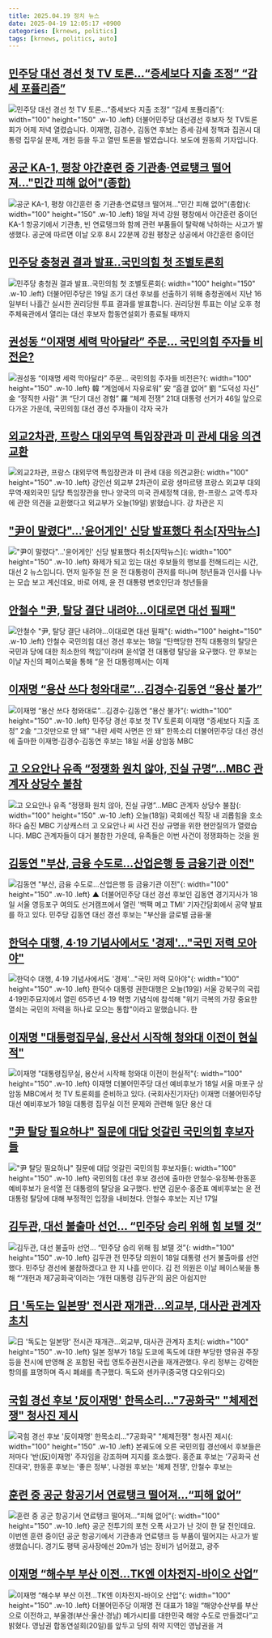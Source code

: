 ```yaml
---
title: 2025.04.19 정치 뉴스
date: 2025-04-19 12:05:17 +0900
categories: [krnews, politics]
tags: [krnews, politics, auto]
---
```

## [민주당 대선 경선 첫 TV 토론…“증세보다 지출 조정” “감세 포퓰리즘”](https://n.news.naver.com/mnews/article/056/0011935112)

![민주당 대선 경선 첫 TV 토론…“증세보다 지출 조정” “감세 포퓰리즘”](https://mimgnews.pstatic.net/image/origin/056/2025/04/19/11935112.jpg?type=nf220_150){: width="100" height="150" .w-10 .left}
더불어민주당 대선경선 후보자 첫 TV토론회가 어제 저녁 열렸습니다. 이재명, 김경수, 김동연 후보는 증세·감세 정책과 집권시 대통령 집무실 문제, 개헌 등을 두고 열띤 토론을 벌였습니다. 보도에 원동희 기자입니다.

## [공군 KA-1, 평창 야간훈련 중 기관총·연료탱크 떨어져…"민간 피해 없어"(종합)](https://n.news.naver.com/mnews/article/003/0013193157)

![공군 KA-1, 평창 야간훈련 중 기관총·연료탱크 떨어져…"민간 피해 없어"(종합)](https://mimgnews.pstatic.net/image/origin/003/2025/04/18/13193157.jpg?type=nf220_150){: width="100" height="150" .w-10 .left}
18일 저녁 강원 평창에서 야간훈련 중이던 KA-1 항공기에서 기관총, 빈 연료탱크와 함께 관련 부품들이 탈락해 낙하하는 사고가 발생했다. 공군에 따르면 이날 오후 8시 22분께 강원 평창군 상공에서 야간훈련 중이던

## [민주당 충청권 결과 발표..국민의힘 첫 조별토론회](https://n.news.naver.com/mnews/article/660/0000083668)

![민주당 충청권 결과 발표..국민의힘 첫 조별토론회](https://mimgnews.pstatic.net/image/origin/660/2025/04/19/83668.jpg?type=nf220_150){: width="100" height="150" .w-10 .left}
더불어민주당은 19일 조기 대선 후보를 선출하기 위해 충청권에서 지난 16일부터 나흘간 실시한 권리당원 투표 결과를 발표합니다. 권리당원 투표는 이날 오후 청주체육관에서 열리는 대선 후보자 합동연설회가 종료될 때까지

## [권성동 “이재명 세력 막아달라” 주문… 국민의힘 주자들 비전은?](https://n.news.naver.com/mnews/article/366/0001070520)

![권성동 “이재명 세력 막아달라” 주문… 국민의힘 주자들 비전은?](https://mimgnews.pstatic.net/image/origin/366/2025/04/18/1070520.jpg?type=nf220_150){: width="100" height="150" .w-10 .left}
韓 “계엄에서 자유로워” 安 “흠결 없어” 劉 “도덕성 자신” 金 “정직한 사람” 洪 “단기 대선 경험” 羅 “체제 전쟁” 21대 대통령 선거가 46일 앞으로 다가온 가운데, 국민의힘 대선 경선 주자들이 각자 국가

## [외교2차관, 프랑스 대외무역 특임장관과 미 관세 대응 의견교환](https://n.news.naver.com/mnews/article/056/0011935123)

![외교2차관, 프랑스 대외무역 특임장관과 미 관세 대응 의견교환](https://mimgnews.pstatic.net/image/origin/056/2025/04/19/11935123.jpg?type=nf220_150){: width="100" height="150" .w-10 .left}
강인선 외교부 2차관이 로랑 생마르탱 프랑스 외교부 대외무역·재외국민 담당 특임장관을 만나 양국의 미국 관세정책 대응, 한-프랑스 교역·투자에 관한 의견을 교환했다고 외교부가 오늘(19일) 밝혔습니다. 강 차관은 지

## ["尹이 말렸다"...'윤어게인' 신당 발표했다 취소[자막뉴스]](https://n.news.naver.com/mnews/article/052/0002182070)

!["尹이 말렸다"...'윤어게인' 신당 발표했다 취소[자막뉴스]](https://mimgnews.pstatic.net/image/origin/052/2025/04/18/2182070.jpg?type=nf220_150){: width="100" height="150" .w-10 .left}
화제가 되고 있는 대선 후보들의 행보를 전해드리는 시간, 대선 2 뉴스입니다. 먼저 일주일 전 윤 전 대통령이 관저를 떠나며 청년들과 인사를 나누는 모습 보고 계신데요, 바로 어제, 윤 전 대통령 변호인단과 청년들을

## [안철수 "尹, 탈당 결단 내려야…이대로면 대선 필패"](https://n.news.naver.com/mnews/article/015/0005120888)

![안철수 "尹, 탈당 결단 내려야…이대로면 대선 필패"](https://mimgnews.pstatic.net/image/origin/015/2025/04/18/5120888.jpg?type=nf220_150){: width="100" height="150" .w-10 .left}
안철수 국민의힘 대선 경선 후보는 18일 “탄핵당한 전직 대통령의 탈당은 국민과 당에 대한 최소한의 책임”이라며 윤석열 전 대통령 탈당을 요구했다. 안 후보는 이날 자신의 페이스북을 통해 “윤 전 대통령께서는 이제

## [이재명 “용산 쓰다 청와대로”…김경수·김동연 “용산 불가”](https://n.news.naver.com/mnews/article/022/0004028960)

![이재명 “용산 쓰다 청와대로”…김경수·김동연 “용산 불가”](https://mimgnews.pstatic.net/image/origin/022/2025/04/18/4028960.jpg?type=nf220_150){: width="100" height="150" .w-10 .left}
민주당 경선 후보 첫 TV 토론회 이재명 “증세보다 지출 조정” 2金 “그것만으로 안 돼” “내란 세력 사면은 안 돼” 한목소리 더불어민주당 대선 경선에 출마한 이재명·김경수·김동연 후보는 18일 서울 상암동 MBC

## [고 오요안나 유족 “정쟁화 원치 않아, 진실 규명”…MBC 관계자 상당수 불참](https://n.news.naver.com/mnews/article/056/0011934910)

![고 오요안나 유족 “정쟁화 원치 않아, 진실 규명”…MBC 관계자 상당수 불참](https://mimgnews.pstatic.net/image/origin/056/2025/04/18/11934910.jpg?type=nf220_150){: width="100" height="150" .w-10 .left}
오늘(18일) 국회에선 직장 내 괴롭힘을 호소하다 숨진 MBC 기상캐스터 고 오요안나 씨 사건 진상 규명을 위한 현안질의가 열렸습니다. MBC 관계자들이 대거 불참한 가운데, 유족들은 이번 사건이 정쟁화하는 것을 원

## [김동연 "부산, 금융 수도로…산업은행 등 금융기관 이전"](https://n.news.naver.com/mnews/article/055/0001250589)

![김동연 "부산, 금융 수도로…산업은행 등 금융기관 이전"](https://mimgnews.pstatic.net/image/origin/055/2025/04/18/1250589.jpg?type=nf220_150){: width="100" height="150" .w-10 .left}
▲ 더불어민주당 대선 경선 후보인 김동연 경기지사가 18일 서울 영등포구 여의도 선거캠프에서 열린 '백팩 메고 TMI' 기자간담회에서 공약 발표를 하고 있다. 민주당 김동연 대선 경선 후보는 "부산을 글로벌 금융·물

## [한덕수 대행, 4·19 기념사에서도 '경제'…"국민 저력 모아야"](https://n.news.naver.com/mnews/article/374/0000436030)

![한덕수 대행, 4·19 기념사에서도 '경제'…"국민 저력 모아야"](https://mimgnews.pstatic.net/image/origin/374/2025/04/19/436030.jpg?type=nf220_150){: width="100" height="150" .w-10 .left}
한덕수 대통령 권한대행은 오늘(19일) 서울 강북구의 국립 4·19민주묘지에서 열린 65주년 4·19 혁명 기념식에 참석해 "위기 극복의 가장 중요한 열쇠는 국민의 저력을 하나로 모으는 통합"이라고 말했습니다. 한

## [이재명 "대통령집무실, 용산서 시작해 청와대 이전이 현실적"](https://n.news.naver.com/mnews/article/018/0005991494)

![이재명 "대통령집무실, 용산서 시작해 청와대 이전이 현실적"](https://mimgnews.pstatic.net/image/origin/018/2025/04/18/5991494.jpg?type=nf220_150){: width="100" height="150" .w-10 .left}
이재명 더불어민주당 대선 예비후보가 18일 서울 마포구 상암동 MBC에서 첫 TV 토론회를 준비하고 있다. (국회사진기자단) 이재명 더불어민주당 대선 예비후보가 18일 대통령 집무실 이전 문제와 관련해 일단 용산 대

## ["尹 탈당 필요하냐" 질문에 대답 엇갈린 국민의힘 후보자들](https://n.news.naver.com/mnews/article/008/0005182661)

!["尹 탈당 필요하냐" 질문에 대답 엇갈린 국민의힘 후보자들](https://mimgnews.pstatic.net/image/origin/008/2025/04/18/5182661.jpg?type=nf220_150){: width="100" height="150" .w-10 .left}
국민의힘 대선 후보 경선에 출마한 안철수·유정복·한동훈 예비후보가 윤석열 전 대통령의 탈당을 요구했다. 반면 김문수·홍준표 예비후보는 윤 전 대통령 탈당에 대해 부정적인 입장을 내비쳤다. 안철수 후보는 지난 17일

## [김두관, 대선 불출마 선언... “민주당 승리 위해 힘 보탤 것”](https://n.news.naver.com/mnews/article/023/0003900342)

![김두관, 대선 불출마 선언... “민주당 승리 위해 힘 보탤 것”](https://mimgnews.pstatic.net/image/origin/023/2025/04/18/3900342.jpg?type=nf220_150){: width="100" height="150" .w-10 .left}
김두관 전 민주당 의원이 18일 대통령 선거 불출마를 선언했다. 민주당 경선에 불참하겠다고 한 지 나흘 만이다. 김 전 의원은 이날 페이스북을 통해 “‘개헌과 제7공화국’이라는 ‘개헌 대통령 김두관’의 꿈은 아쉽지만

## [日 '독도는 일본땅' 전시관 재개관…외교부, 대사관 관계자 초치](https://n.news.naver.com/mnews/article/011/0004475773)

![日 '독도는 일본땅' 전시관 재개관…외교부, 대사관 관계자 초치](https://mimgnews.pstatic.net/image/origin/011/2025/04/18/4475773.jpg?type=nf220_150){: width="100" height="150" .w-10 .left}
일본 정부가 18일 도쿄에 독도에 대한 부당한 영유권 주장 등을 전시에 반영해 온 포함된 국립 영토주권전시관을 재개관했다. 우리 정부는 강력한 항의를 표명하며 즉시 폐쇄를 촉구했다. 독도와 센카쿠(중국명 댜오위다오)

## [국힘 경선 후보 '反이재명' 한목소리…"7공화국" "체제전쟁" 청사진 제시](https://n.news.naver.com/mnews/article/088/0000942839)

![국힘 경선 후보 '反이재명' 한목소리…"7공화국" "체제전쟁" 청사진 제시](https://mimgnews.pstatic.net/image/origin/088/2025/04/18/942839.jpg?type=nf220_150){: width="100" height="150" .w-10 .left}
본궤도에 오른 국민의힘 경선에서 후보들은 저마다 '반(反)이재명' 주자임을 강조하며 지지를 호소했다. 홍준표 후보는 '7공화국 선진대국', 한동훈 후보는 '좋은 정부', 나경원 후보는 '체제 전쟁', 안철수 후보는

## [훈련 중 공군 항공기서 연료탱크 떨어져…“피해 없어”](https://n.news.naver.com/mnews/article/056/0011935069)

![훈련 중 공군 항공기서 연료탱크 떨어져…“피해 없어”](https://mimgnews.pstatic.net/image/origin/056/2025/04/19/11935069.jpg?type=nf220_150){: width="100" height="150" .w-10 .left}
공군 전투기의 포천 오폭 사고가 난 것이 한 달 전인데요. 이번엔 훈련 중이던 공군 항공기에서 기관총과 연료탱크 등 부품이 떨어지는 사고가 발생했습니다. 경기도 평택 공사장에선 20m가 넘는 장비가 넘어졌고, 광주

## [이재명 “해수부 부산 이전…TK엔 이차전지-바이오 산업”](https://n.news.naver.com/mnews/article/020/0003629438)

![이재명 “해수부 부산 이전…TK엔 이차전지-바이오 산업”](https://mimgnews.pstatic.net/image/origin/020/2025/04/18/3629438.jpg?type=nf220_150){: width="100" height="150" .w-10 .left}
더불어민주당 이재명 전 대표가 18일 “해양수산부를 부산으로 이전하고, 부울경(부산·울산·경남) 메가시티를 대한민국 해양 수도로 만들겠다”고 밝혔다. 영남권 합동연설회(20일)를 앞두고 당의 취약 지역인 영남권을 겨

